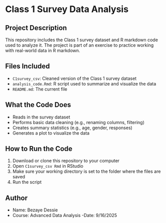 # Class 1 Survey Data Analysis
## Project Description
This repository includes the Class 1 survey dataset and R markdown code used
to analyze it. The project is part of an exercise to practice working with
real-world data in R markdown.
## Files Included
- `C1survey_csv`: Cleaned version of the Class 1 survey dataset
- `analysis_code.Rmd`: R script used to summarize and visualize the data
- `README.md`: The current file
## What the Code Does
- Reads in the survey dataset
- Performs basic data cleaning (e.g., renaming columns, filtering)
- Creates summary statistics (e.g., age, gender, responses)
- Generates a plot to visualize the data
## How to Run the Code
1. Download or clone this repository to your computer
2. Open `C1survey_csv Rmd` in RStudio
3. Make sure your working directory is set to the folder where the files are
saved
4. Run the script
## Author
- Name: Bezaye Dessie
- Course: Advanced Data Analysis
-Date: 9/16/2025